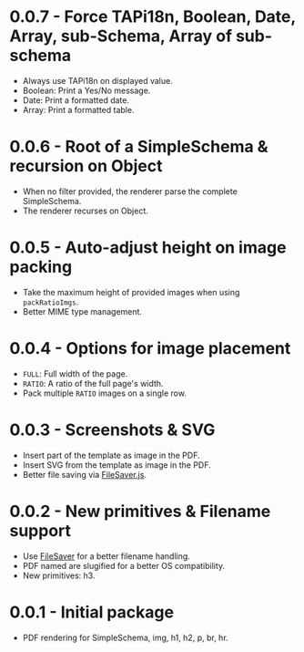 # 0.0.7 - Force TAPi18n, Boolean, Date, Array, sub-Schema, Array of sub-schema
* Always use TAPi18n on displayed value.
* Boolean: Print a Yes/No message.
* Date: Print a formatted date.
* Array: Print a formatted table.

# 0.0.6 - Root of a SimpleSchema & recursion on Object
* When no filter provided, the renderer parse the complete SimpleSchema.
* The renderer recurses on Object.

# 0.0.5 - Auto-adjust height on image packing
* Take the maximum height of provided images when using `packRatioImgs`.
* Better MIME type management.

# 0.0.4 - Options for image placement
* `FULL`: Full width of the page.
* `RATIO`: A ratio of the full page's width.
* Pack multiple `RATIO` images on a single row.

# 0.0.3 - Screenshots & SVG
* Insert part of the template as image in the PDF.
* Insert SVG from the template as image in the PDF.
* Better file saving via [FileSaver.js](https://github.com/eligrey/FileSaver.js/).

# 0.0.2 - New primitives & Filename support
* Use [FileSaver](https://github.com/eligrey/FileSaver.js) for a better filename handling.
* PDF named are slugified for a better OS compatibility.
* New primitives: h3.

# 0.0.1 - Initial package
* PDF rendering for SimpleSchema, img, h1, h2, p, br, hr.
